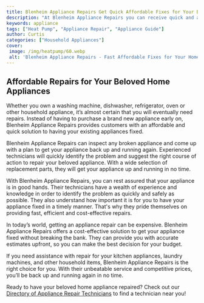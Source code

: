 ```yaml
---
title: Blenheim Appliance Repairs Get Quick Affordable Fixes for Your Beloved Appliances
description: "At Blenheim Appliance Repairs you can receive quick and affordable fixes for your beloved appliances Dont miss out on our helpful tips on how to save yourself time and money"
keywords: appliance
tags: ["Heat Pump", "Appliance Repair", "Appliance Guide"]
author: Curtis
categories: ["Household Appliances"]
cover: 
 image: /img/heatpump/60.webp
 alt: 'Blenheim Appliance Repairs - Fast Affordable Fixes for Your Home Appliances'
---
```

## Affordable Repairs for Your Beloved Home Appliances 

Whether you own a washing machine, dishwasher, refrigerator, oven or other household appliance, it’s almost certain that you will eventually need repairs. Instead of having to purchase a brand new appliance early on, Blenheim Appliance Repairs provides customers with an affordable and quick solution to having your existing appliances fixed. 

Blenheim Appliance Repairs can inspect any broken appliance and come up with a plan to get your appliance back up and running again. Experienced technicians will quickly identify the problem and suggest the right course of action to repair your beloved appliance. With a wide selection of replacement parts, they will get your appliance up and running in no time. 

With Blenheim Appliance Repairs, you can rest assured that your appliance is in good hands. Their technicians have a wealth of experience and knowledge in order to identify the problem as quickly and safely as possible. They also understand how important it is for you to have your appliance fixed in a timely manner. That's why they pride themselves on providing fast, efficient and cost-effective repairs. 

In today’s world, getting an appliance repair can be expensive. Blenheim Appliance Repairs offers a cost-effective solution to get your appliance fixed without breaking the bank. They can provide you with accurate estimates upfront, so you can make the best decision for your budget. 

If you need assistance with repair for your kitchen appliances, laundry machines, and other household items, Blenheim Appliance Repairs is the right choice for you. With their unbeatable service and competitive prices, you’ll be back up and running again in no time. 

Ready to have your beloved home appliance repaired? Check out our [Directory of Appliance Repair Technicians](./pages/appliance-repair-technicians) to find a technician near you!
